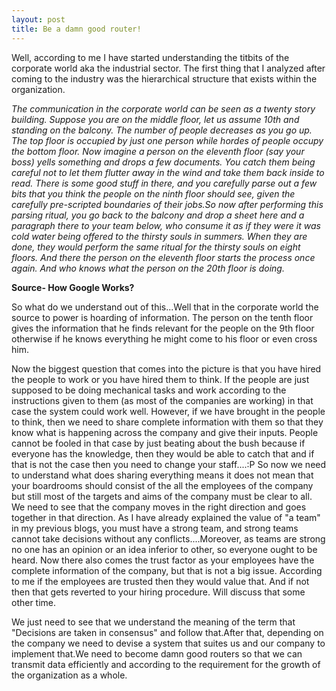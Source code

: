 ```yaml
---
layout: post
title: Be a damn good router! 
---
```


Well, according to me I have started understanding the titbits of the corporate world aka the industrial sector. The first thing that I analyzed after coming to the industry was the hierarchical structure that exists within the organization.

_The communication in the corporate world can be seen as a twenty story building. Suppose you are on the middle floor, let us assume 10th and standing on the balcony. The number of people decreases as you go up. The top floor is occupied by just one person while hordes of people occupy the bottom floor. Now imagine a person on the eleventh floor (say your boss) yells something and drops a few documents. You catch them being careful not to let them flutter away in the wind and take them back inside to read. There is some good stuff in there, and you carefully parse out a few bits that you think the people on the ninth floor should see, given the carefully pre-scripted boundaries of their jobs.So now after performing this parsing ritual, you go back to the balcony and drop a sheet here and a paragraph there to your team below, who consume it as if they were it was cold water being offered to the thirsty souls in summers. When they are done, they would perform the same ritual for the thirsty souls on eight floors. And there the person on the eleventh floor starts the process once again. And who knows what the person on the 20th floor is doing._ 

**Source- How Google Works?**

So what do we understand out of this...Well that in the corporate world the source to power is hoarding of information. The person on the tenth floor gives the information that he finds relevant for the people on the 9th floor otherwise if he knows everything he might come to his floor or even cross him. 

Now the biggest question that comes into the picture is that you have hired the people to work or you have hired them to think. If the people are just supposed to be doing mechanical tasks and work according to the instructions given to them (as most of the companies are working) in that case the system could work well. However, if we have brought in the people to think, then we need to share complete information with them so that they know what is happening across the company and give their inputs. People cannot be fooled in that case by just beating about the bush because if everyone has the knowledge, then they would be able to catch that and if that is not the case then you need to change your staff....:P
So now we need to understand what does sharing everything means it does not mean that your boardrooms should consist of the all the employees of the company but still most of the targets and aims of the company must be clear to all. We need to see that the company moves in the right direction and goes together in that direction. As I have already explained the value of "a team" in my previous blogs, you must have a strong team, and strong teams cannot take decisions without any conflicts....Moreover, as teams are strong no one has an opinion or an idea inferior to other, so everyone ought to be heard.
Now there also comes the trust factor as your employees have the complete information of the company, but that is not a big issue. According to me if the employees are trusted then they would value that. And if not then that gets reverted to your hiring procedure. Will discuss that some other time. 

We just need to see that we understand the meaning of the term that "Decisions are taken in consensus" and follow that.After that, depending on the company we need to devise a system that suites us and our company to implement that.We need to become damn good routers so that we can transmit data efficiently and according to the requirement for the growth of the organization as a whole.



